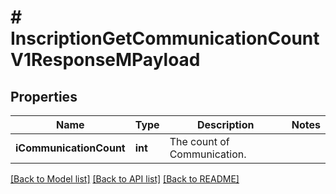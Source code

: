 # # InscriptionGetCommunicationCountV1ResponseMPayload

## Properties

Name | Type | Description | Notes
------------ | ------------- | ------------- | -------------
**iCommunicationCount** | **int** | The count of Communication. |

[[Back to Model list]](../../README.md#models) [[Back to API list]](../../README.md#endpoints) [[Back to README]](../../README.md)
